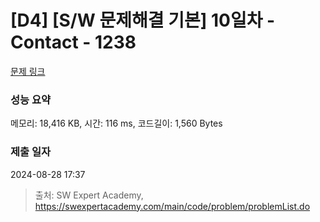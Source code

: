 # [D4] [S/W 문제해결 기본] 10일차 - Contact - 1238 

[문제 링크](https://swexpertacademy.com/main/code/problem/problemDetail.do?contestProbId=AV15B1cKAKwCFAYD) 

### 성능 요약

메모리: 18,416 KB, 시간: 116 ms, 코드길이: 1,560 Bytes

### 제출 일자

2024-08-28 17:37



> 출처: SW Expert Academy, https://swexpertacademy.com/main/code/problem/problemList.do